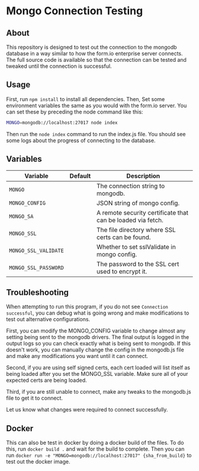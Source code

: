 # Mongo Connection Testing

## About
This repository is designed to test out the connection to the mongodb database in a way similar to how the form.io 
enterprise server connects. The full source code is available so that the connection can be tested and tweaked until
the connection is successful.

## Usage
First, run ```npm install``` to install all dependencies. Then, Set some environment variables the same as you would
with the form.io server. You can set these by preceding the node command like this:

```bash
MONGO=mongodb://localhost:27017 node index
```

Then run the ```node index``` command to run the index.js file. You should see some logs about the progress of
connecting to the database.

## Variables
|  Variable               | Default                   | Description                             |
|-------------------------|---------------------------|-----------------------------------------|
| `MONGO`                 |                           | The connection string to mongodb.
| `MONGO_CONFIG`          |                           | JSON string of mongo config.
| `MONGO_SA`              |                           | A remote security certificate that can be loaded via fetch.
| `MONGO_SSL`             |                           | The file directory where SSL certs can be found.
| `MONGO_SSL_VALIDATE`    |                           | Whether to set sslValidate in mongo config.
| `MONGO_SSL_PASSWORD`    |                           | The password to the SSL cert used to encrypt it.

## Troubleshooting
When attempting to run this program, if you do not see ```Connection successful```, you can debug what is going wrong
and make modifications to test out alternative configurations.

First, you can modify the MONGO_CONFIG variable to change almost any setting being sent to the mongodb drivers. The
final output is logged in the output logs so you can check exactly what is being sent to mongodb. If this doesn't work, 
you can manually change the config in the mongodb.js file and make any modifications you want until it can connect.

Second, if you are using self signed certs, each cert loaded will list itself as being loaded after you set the 
MONGO_SSL variable. Make sure all of your expected certs are being loaded.

Third, if you are still unable to connect, make any tweaks to the mongodb.js file to get it to connect.

Let us know what changes were required to connect successfully. 

## Docker
This can also be test in docker by doing a docker build of the files. To do this, run ```docker build .``` and wait for
the build to complete. Then you can run ```docker run -e "MONGO=mongodb://localhost:27017" {sha_from_build}``` to test
out the docker image. 
